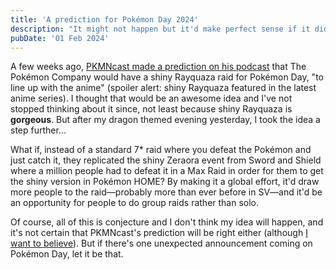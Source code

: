 ```yaml
---
title: 'A prediction for Pokémon Day 2024'
description: "It might not happen but it'd make perfect sense if it did."
pubDate: '01 Feb 2024'
---
```


A few weeks ago, [PKMNcast made a prediction on his podcast](https://www.youtube.com/watch?v=GyI3WgiPZGg&t=10225s) that The Pokémon Company would have a shiny Rayquaza raid for Pokémon Day, "to line up with the anime" (spoiler alert: shiny Rayquaza featured in the latest anime series). I thought that would be an awesome idea and I've not stopped thinking about it since, not least because shiny Rayquaza is **gorgeous**. But after my dragon themed evening yesterday, I took the idea a step further...

What if, instead of a standard 7* raid where you defeat the Pokémon and just catch it, they replicated the shiny Zeraora event from Sword and Shield where a million people had to defeat it in a Max Raid in order for them to get the shiny version in Pokémon HOME? By making it a global effort, it'd draw more people to the raid—probably more than ever before in SV—and it'd be an opportunity for people to do group raids rather than solo.

Of course, all of this is conjecture and I don't think my idea will happen, and it's not certain that PKMNcast's prediction will be right either (although [I want to believe](https://newrepublic.com/article/126715/x-files-i-want-believe-posters-origin-story)). But if there's one unexpected announcement coming on Pokémon Day, let it be that.